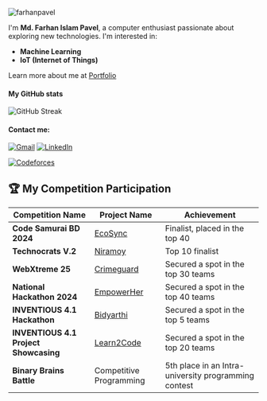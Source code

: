 <p align="left"> <img src="https://komarev.com/ghpvc/?username=farhanpavel&label=Profile%20views&color=0e75b6&style=flat" alt="farhanpavel" /> </p>

I'm **Md. Farhan Islam Pavel**, a computer enthusiast passionate about exploring new technologies. I'm interested in:
- **Machine Learning**
- **IoT (Internet of Things)**

Learn more about me at [Portfolio](https://farhanpavel.netlify.app/)

#### My GitHub stats
![GitHub Streak](https://github-readme-stats.vercel.app/api?username=farhanpavel&show_icons=true&theme=tokyonight&hide_border=true)

#### Contact me:
[![Gmail](https://img.shields.io/badge/Gmail-D14836?style=for-the-badge&logo=gmail&logoColor=white)](mailto:farhanpavel3@gmail.com)
[![LinkedIn](https://img.shields.io/badge/LinkedIn-0A66C2?style=for-the-badge&logo=linkedin&logoColor=white)](https://www.linkedin.com/in/farhan-pavel-55b081278)

[![Codeforces](https://badges.joonhyung.xyz/codeforces/farhan_pavel3.svg)](https://codeforces.com/profile/farhan_pavel3)

## 🏆 My Competition Participation

| Competition Name                                   | Project Name                   | Achievement                                                               |
|---------------------------------------------------|--------------------------------|---------------------------------------------------------------------------|
| **Code Samurai BD 2024**                          | [EcoSync](https://github.com/BrickedSoft/cs24-p2-ju_amadeus) | Finalist, placed in the top 40                                            |
| **Technocrats V.2**                               | [Niramoy](https://github.com/farhanpavel/Niramoy) | Top 10 finalist                                                           |
| **WebXtreme 25**                                  | [Crimeguard](https://github.com/farhanpavel/crimeguard) | Secured a spot in the top 30 teams                                             |
| **National Hackathon 2024**                       | [EmpowerHer](https://github.com/farhanpavel/EmpowerHer) | Secured a spot in the top 40 teams                                        |
| **INVENTIOUS 4.1 Hackathon**                      | [Bidyarthi](https://github.com/farhanpavel/Bidyarthi) | Secured a spot in the top 5 teams                                        |
| **INVENTIOUS 4.1 Project Showcasing**             | [Learn2Code](https://github.com/farhanpavel/Learn2Code) | Secured a spot in the top 20 teams                                        |
| **Binary Brains Battle**                          | Competitive Programming        | 5th place in an Intra-university programming contest                      |
